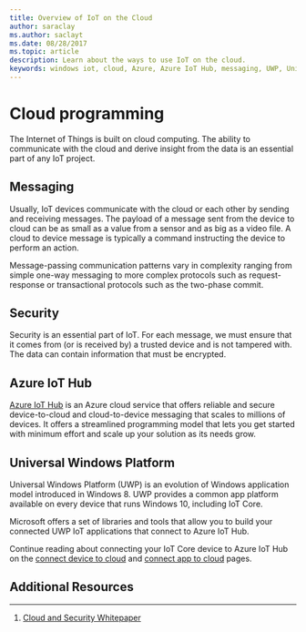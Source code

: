 ```yaml
---
title: Overview of IoT on the Cloud
author: saraclay
ms.author: saclayt
ms.date: 08/28/2017
ms.topic: article
description: Learn about the ways to use IoT on the cloud.
keywords: windows iot, cloud, Azure, Azure IoT Hub, messaging, UWP, Universal Windows Platform
---
```


# Cloud programming

The Internet of Things is built on cloud computing. The ability to communicate
with the cloud and derive insight from the data is an essential part of any IoT
project.

## Messaging

Usually, IoT devices communicate with the cloud or each other by sending and
receiving messages. The payload of a message sent from the device to cloud can 
be as small as a value from a sensor and as big as a video file. A cloud to
device message is typically a command instructing the device to perform an action.


Message-passing communication patterns vary in complexity ranging from simple 
one-way messaging to more complex protocols such as request-response or 
transactional protocols such as the two-phase commit.

## Security

Security is an essential part of IoT. For each message, we must ensure that it comes from (or is received by) a
trusted device and is not tampered with. The data can contain
information that must be encrypted.

## Azure IoT Hub

[Azure IoT Hub](https://azure.microsoft.com/en-us/services/iot-hub/) is an
Azure cloud service that offers reliable and secure device-to-cloud
and cloud-to-device messaging that scales to millions of devices. It offers a
streamlined programming model that lets you get started with minimum effort and
scale up your solution as its needs grow.

## Universal Windows Platform

Universal Windows Platform (UWP) is an evolution of Windows application model
introduced in Windows 8. UWP provides a common app platform available on every
device that runs Windows 10, including IoT Core.

Microsoft offers a set of libraries and tools that allow you to build your
connected UWP IoT applications that connect to Azure IoT Hub.

Continue reading about connecting your IoT Core device to Azure IoT Hub on the
[connect device to cloud](ConnectDeviceToCloud.md) and [connect app to cloud](ConnectAppToCloud.md) pages.


## Additional Resources
___

1.  [Cloud and Security Whitepaper](https://az835927.vo.msecnd.net/sites/iot/Resources/documents/Windows10IoTCoreAzureConnectivityandSecurity.pdf)

